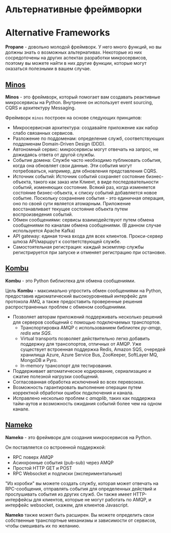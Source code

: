 # Альтернативные фреймворки

# Alternative Frameworks

**Propane** - довольно молодой фреймворк. У него много функций, но вы должны знать о возможных альтернативах.
Некоторые из них сосредоточены на других аспектах разработки микросервисов, поэтому вы можете найти в них другие функции, которые могут оказаться полезными в вашем случае.

## [Minos](https://github.com/minos-framework/minos-python)

**Minos** - это фреймворк, который помогает вам создавать реактивные микросервисы на Python. Внутренне он использует event sourcing, CQRS и архитектуру Messaging.

Фреймворк `minos` построен на основе следующих принципов:

* Микросервисная архитектура: создавайте приложение как набор слабо связанных сервисов.
* Разложение по поддоменам: определение служб, соответствующих поддоменам Domain-Driven Design (DDD).
* Автономный сервис: микросервисы могут отвечать на запрос, не дожидаясь ответа от другой службы.
* Событие домена: Службе часто необходимо публиковать события, когда она обновляет свои данные. Эти события могут потребоваться, например, для обновления представления CQRS.
* Источник событий: Источник событий сохраняет состояние бизнес-объекта, такого как заказ или Клиент, в виде последовательности событий, изменяющих состояние. Всякий раз, когда изменяется состояние бизнес-объекта, к списку событий добавляется новое событие. Поскольку сохранение события - это единичная операция, оно по своей сути является атомарным. Приложение восстанавливает текущее состояние объекта путем воспроизведения событий.
* Обмен сообщениями: сервисы взаимодействуют путем обмена сообщениями по каналам обмена сообщениями. (В данном случае используется Apache Kafka)
* API gateway: единая точка входа для всех клиентов. Прокси-сервер шлюза API/маршрут к соответствующей службе.
* Самостоятельная регистрация: каждый экземпляр службы регистрируется при запуске и отменяет регистрацию при остановке.

## [Kombu](https://docs.celeryq.dev/projects/kombu/en/stable/)

**Kombu** - это Python библиотека для обмена сообщениями.

Цель **Kombu** - максимально упростить обмен сообщениями на Python, предоставив идиоматический высокоуровневый интерфейс для протокола AMQ, а также предоставить проверенные решения распространенных проблем с обменом сообщениями.

* Позволяет авторам приложений поддерживать несколько решений для серверов сообщений с помощью подключаемых транспортов.
    * Транспортировка AMQP с использованием библиотек *py-amqp*, *redis* или *SQS*.
    * Virtual transports позволяет действительно легко добавить поддержку для трансопортов, отличных от AMQP. Уже существует встроенная поддержка Redis, Amazon SQS, очередей хранилища Azure, Azure Service Bus, ZooKeeper, SoftLayer MQ, MongoDB и Pyro.
    * In-memory трансопорт для тестирования.
* Поддерживает автоматическое кодирование, сериализацию и сжатие полезной нагрузки сообщений.
* Согласованная обработка исключений во всех перевозках.
* Возможность гарантировать выполнение операции путем корректной обработки ошибок подключения и канала.
* Исправлено несколько проблем с *amqplib*, таких как поддержка тайм-аутов и возможность ожидания событий более чем на одном канале.

## [Nameko](https://nameko.readthedocs.io/en/stable/)

**Nameko** - это фреймворк для создания микросервисов на Python.

Он поставляется со встроенной поддержкой:

* RPC поверх AMQP
* Асинхронные события (pub-sub) через AMQP
* Простой HTTP GET и POST
* RPC Websocket и подписки (экспериментальные)

"Из коробки" вы можете создать службу, которая может отвечать на RPC-сообщения, отправлять события для определенных действий и прослушивать события из других служб. Он также имеет HTTP-интерфейсы для клиентов, которые не могут работать по AMQP, и интерфейс websocket, скажем, для клиентов Javascript.

**Nameko** также может быть расширен. Вы можете определить свои собственные транспортные механизмы и зависимости от сервисов, чтобы смешивать их по желанию.
